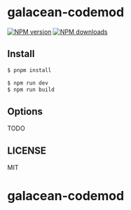 # galacean-codemod

[![NPM version](https://img.shields.io/npm/v/galacean-codemod.svg?style=flat)](https://npmjs.org/package/galacean-codemod)
[![NPM downloads](http://img.shields.io/npm/dm/galacean-codemod.svg?style=flat)](https://npmjs.org/package/galacean-codemod)

## Install

```bash
$ pnpm install
```

```bash
$ npm run dev
$ npm run build
```

## Options

TODO

## LICENSE

MIT
# galacean-codemod
